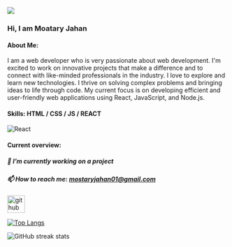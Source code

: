 ![](https://i.postimg.cc/QCH8qV7R/2.png)
### Hi, I am Moatary Jahan

#### About Me:
I am a web developer who is very passionate about web development. I'm excited to work on innovative projects that make a difference and to connect with like-minded professionals in the industry. I love to explore and learn new technologies. I thrive on solving complex problems and bringing ideas to life through code.
My current focus is on developing efficient and user-friendly web applications using React, JavaScript, and Node.js.

#### Skills:  HTML / CSS / JS / REACT
  ![React](https://img.icons8.com/color/48/000000/react-native.png)


#### Current overview:
##### 🔭 I’m currently working on a project 
##### 📫 How to reach me: mostaryjahan01@gmail.com 


[<img src='https://cdn.jsdelivr.net/npm/simple-icons@3.0.1/icons/github.svg' alt='github' height='40'>](https://github.com/mostaryjahan)  

[![Top Langs](https://github-readme-stats.vercel.app/api/top-langs/?username=mostaryjahan)](https://github.com/anuraghazra/github-readme-stats)

![GitHub streak stats](https://streak-stats.demolab.com/?user=mostaryjahan)  

